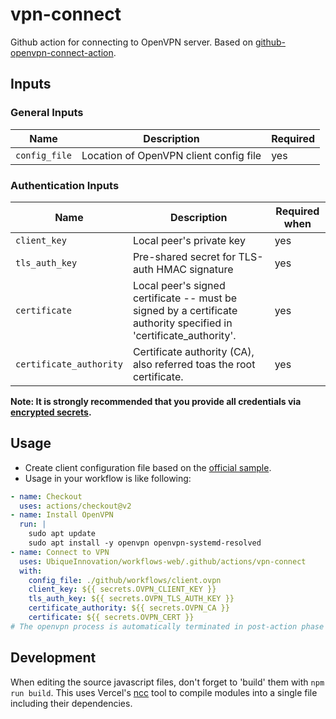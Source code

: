 # vpn-connect

Github action for connecting to OpenVPN server.
Based on [
github-openvpn-connect-action](https://github.com/kota65535/github-openvpn-connect-action).

## Inputs

### General Inputs

| Name          | Description                            | Required |
| ------------- | -------------------------------------- | -------- |
| `config_file` | Location of OpenVPN client config file | yes      |

### Authentication Inputs

| Name                    | Description                                                                                                        | Required when |
| ----------------------- | ------------------------------------------------------------------------------------------------------------------ | ------------- |
| `client_key`            | Local peer's private key                                                                                           | yes           |
| `tls_auth_key`          | Pre-shared secret for TLS-auth HMAC signature                                                                      | yes           |
| `certificate`           | Local peer's signed certificate -- must be signed by a certificate authority specified in 'certificate_authority'. | yes           |
| `certificate_authority` | Certificate authority (CA), also referred toas the root certificate.                                               | yes           |

**Note: It is strongly recommended that you provide all credentials
via [encrypted secrets](https://docs.github.com/en/actions/security-guides/encrypted-secrets).**

## Usage

- Create client configuration file based on
  the [official sample](https://github.com/OpenVPN/openvpn/blob/master/sample/sample-config-files/client.conf).
- Usage in your workflow is like following:

```yaml
- name: Checkout
  uses: actions/checkout@v2
- name: Install OpenVPN
  run: |
    sudo apt update
    sudo apt install -y openvpn openvpn-systemd-resolved
- name: Connect to VPN
  uses: UbiqueInnovation/workflows-web/.github/actions/vpn-connect
  with:
    config_file: ./github/workflows/client.ovpn
    client_key: ${{ secrets.OVPN_CLIENT_KEY }}
    tls_auth_key: ${{ secrets.OVPN_TLS_AUTH_KEY }}
    certificate_authority: ${{ secrets.OVPN_CA }}
    certificate: ${{ secrets.OVPN_CERT }}
# The openvpn process is automatically terminated in post-action phase
```

## Development

When editing the source javascript files, don't forget to 'build' them with `npm run build`. This uses Vercel's [ncc](https://github.com/vercel/ncc) tool to compile modules into a single file including their dependencies.
